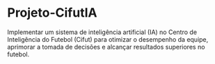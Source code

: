 # Projeto-CifutIA
Implementar um sistema de inteligência artificial (IA) no Centro de Inteligência do Futebol (Cifut) para otimizar o desempenho da equipe, aprimorar a tomada de decisões e alcançar resultados superiores no futebol.
